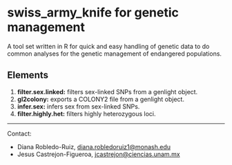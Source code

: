 # swiss_army_knife for genetic management

A tool set written in R for quick and easy handling of genetic data to do common analyses for the genetic management of endangered populations.

## Elements

1. **filter.sex.linked:** filters sex-linked SNPs from a genlight object. 
2. **gl2colony:** exports a COLONY2 file from a genlight object.
3. **infer.sex:** infers sex from sex-linked SNPs.
4. **filter.highly.het:** filters highly heterozygous loci.

---------------------------------------------------------------------------
Contact:
- Diana Robledo-Ruiz, diana.robledoruiz1@monash.edu
- Jesus Castrejon-Figueroa, jcastrejon@ciencias.unam.mx
